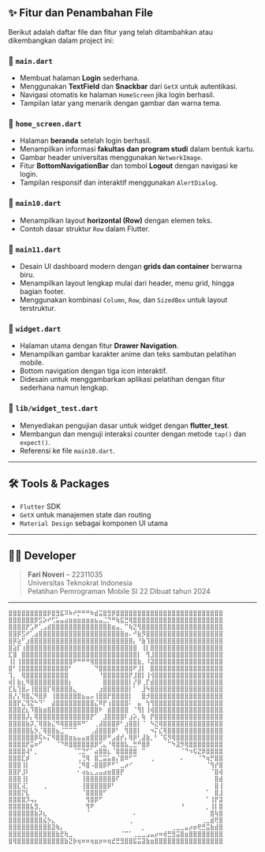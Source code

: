 ## ✨ Fitur dan Penambahan File

Berikut adalah daftar file dan fitur yang telah ditambahkan atau dikembangkan dalam project ini:

### 📄 `main.dart`
- Membuat halaman **Login** sederhana.
- Menggunakan **TextField** dan **Snackbar** dari `GetX` untuk autentikasi.
- Navigasi otomatis ke halaman `HomeScreen` jika login berhasil.
- Tampilan latar yang menarik dengan gambar dan warna tema.

### 📄 `home_screen.dart`
- Halaman **beranda** setelah login berhasil.
- Menampilkan informasi **fakultas dan program studi** dalam bentuk kartu.
- Gambar header universitas menggunakan `NetworkImage`.
- Fitur **BottomNavigationBar** dan tombol **Logout** dengan navigasi ke login.
- Tampilan responsif dan interaktif menggunakan `AlertDialog`.

### 📄 `main10.dart`
- Menampilkan layout **horizontal (Row)** dengan elemen teks.
- Contoh dasar struktur `Row` dalam Flutter.

### 📄 `main11.dart`
- Desain UI dashboard modern dengan **grids dan container** berwarna biru.
- Menampilkan layout lengkap mulai dari header, menu grid, hingga bagian footer.
- Menggunakan kombinasi `Column`, `Row`, dan `SizedBox` untuk layout terstruktur.

### 📄 `widget.dart`
- Halaman utama dengan fitur **Drawer Navigation**.
- Menampilkan gambar karakter anime dan teks sambutan pelatihan mobile.
- Bottom navigation dengan tiga icon interaktif.
- Didesain untuk menggambarkan aplikasi pelatihan dengan fitur sederhana namun lengkap.

### 📄 `lib/widget_test.dart`
- Menyediakan pengujian dasar untuk widget dengan **flutter_test**.
- Membangun dan menguji interaksi counter dengan metode `tap()` dan `expect()`.
- Referensi ke file `main10.dart`.

---

## 🛠️ Tools & Packages
- `Flutter` SDK
- `GetX` untuk manajemen state dan routing
- `Material Design` sebagai komponen UI utama

---

## 👨‍💻 Developer
> **Fari Noveri** – 22311035  
> Universitas Teknokrat Indonesia  
> Pelatihan Pemrograman Mobile SI 22
> Dibuat tahun 2024

---

```
⣿⣿⣿⣿⣿⣿⣿⣿⣿⡿⣿⣻⣯⠽⠷⠞⡛⠛⠛⠷⣾⣭⣿⣻⡿⣿⣿⣿⣿⣿⣿⣿⣿⣿⣿⣿⣿⣿⣿⣿⣿⣿⣿⣿⣿⣿⣿⣿⣿⣿
⣿⣿⣿⣿⣿⣿⡿⣫⡵⠞⢋⣥⣤⣴⣶⣶⣶⣶⣶⣶⣦⣤⣈⡙⠛⢷⣯⣛⢿⣿⣿⣿⣿⣿⣿⣿⣿⣿⣿⣿⣿⣿⣿⣿⣿⣿⣿⣿⣿⣿
⣿⣿⣿⣿⡟⣡⠟⢁⣠⣾⣿⣿⣿⣿⣿⣿⣿⣿⣿⣿⣿⣿⣿⣿⣶⣤⡀⠉⢷⣝⢻⣿⣿⣿⣿⣿⣿⣿⣿⣿⣿⣿⣿⣿⣿⣿⣿⣿⣿⣿
⣿⣿⡿⣫⠞⢁⣴⣿⣿⣿⣿⣿⣿⣿⣿⣿⣿⣿⣿⣿⣿⣿⣿⣿⣿⣿⣿⣶⠄⠚⣷⡻⣿⣿⣿⣿⣿⣿⣿⣿⣿⣿⣿⣿⣿⣿⣿⣿⣿⣿
⣿⡿⣵⠋⣰⣿⣿⣿⣿⣿⣿⣿⣿⣿⣿⣿⣿⣿⣿⣿⣿⣿⣿⣿⣿⣿⣿⣿⣿⡄⠘⣷⢹⣿⣿⣿⣿⣿⣿⣿⣿⣿⣿⣿⣿⣿⣿⣿⣿⣿
⣿⣵⡏⢰⣿⣿⣿⣿⣿⣿⣿⣿⣿⣿⣿⣿⣿⣿⣿⣿⣿⣿⣿⣿⣿⣿⣿⣿⣿⣿⠀⢸⡇⣿⣿⣿⣿⣿⣿⣿⣿⣿⣿⣿⣿⣿⣿⣿⣿⣿
⣏⣿⠀⣿⣿⣿⣿⣿⣿⣿⣿⣿⣿⣿⣿⣿⣿⣿⣿⣿⣿⣿⣿⣿⣿⣿⣿⣿⣿⣿⡇⠀⢻⣸⣿⣿⣿⣿⣿⣿⣿⣿⣿⣿⣿⣿⣿⣿⣿⣿
⢸⡇⢸⣿⣿⣿⣿⣿⣿⣿⣿⣿⣿⣿⣿⠟⠛⠛⠛⢿⣿⣿⣿⣿⣿⣿⣿⣿⣿⣿⣷⡀⠸⣽⣿⣿⣿⣿⣿⣿⣿⣿⣿⣿⣿⣿⣿⣿⣿⣿
⣿⠃⢸⣿⣿⣿⣿⣿⣿⣿⣿⣿⣿⣿⠃⠀⠀⠀⠀⠀⠙⣿⣿⣿⣿⣿⣿⣿⣿⠟⣸⡇⠀⣿⣿⣿⣿⣿⣿⣿⣿⣿⣿⣿⣿⣿⣿⣿⣿⣿
⢹⡀⠀⢿⣿⣿⣿⣿⣿⣿⣿⣿⣿⣿⠀⠀⠀⠀⠀⠀⠀⠘⣿⣿⣿⣿⣿⣿⡟⣸⣿⡇⢸⢺⣿⣿⣿⣿⣿⣿⣿⣿⣿⣿⣿⣿⣿⣿⣿⣿
⢾⡇⣷⣆⠻⣿⣿⣿⣿⣿⣿⣿⣿⣿⡆⠀⠀⠀⠀⠀⠀⠀⣿⣿⣿⣿⣿⣿⡇⡜⡿⢀⡏⣾⣿⣿⣿⣿⣿⣿⣿⣿⣿⣿⣿⣿⣿⣿⣿⣿
⣏⣧⢹⣿⡤⢸⣿⣿⣿⡏⢿⣿⣿⣿⣿⣄⠀⠀⠀⠀⠀⣰⣿⣿⣿⣿⣿⣿⡇⠁⠀⣸⠳⣿⣿⣿⣿⣿⣿⣿⣿⣿⣿⣿⣿⣿⣿⣿⣿⣿
⣿⡜⡌⢿⣿⣌⠻⣿⡿⠀⢸⣿⣿⣿⣿⣿⣿⣦⣤⡤⢸⣿⣿⡟⣿⣿⣿⣿⡇⠀⠀⣿⡺⣿⣿⣿⣿⣿⣿⣿⣿⣿⣿⣿⣿⣿⣿⣿⣿⣿
⣿⣿⡟⣌⢻⣝⠓⠙⠁⠀⣼⣿⣿⣿⣿⣿⣿⣿⣿⣿⣌⠿⡟⢰⣿⣿⣿⣿⠅⠀⣤⠀⢳⢻⣿⣿⣿⣿⣿⣿⣿⣿⣿⣿⣿⣿⣿⣿⣿⣿
⣿⣿⣿⣞⣆⠹⣿⣷⣶⣿⣿⣿⣿⣿⣿⣿⣿⣿⣿⣿⣿⠗⠀⣾⣿⣿⣿⣿⠀⠈⢻⡇⢸⢾⣿⣿⣿⣿⣿⣿⣿⣿⣿⣿⣿⣿⣿⣿⣿⣿
⣿⣿⣿⣿⡼⡄⢿⣿⣿⣿⣿⣿⣿⣿⣿⣿⣿⣿⣿⡟⠁⠀⣸⣿⣿⣿⣿⠇⣰⡵⡀⢷⠀⡟⣿⣿⣿⣿⣿⣿⣿⣿⣿⣿⣿⣿⣿⣿⣿⣿
⣿⣿⣿⣿⣷⡽⡈⢿⣿⣷⣌⠻⢿⣿⣿⣿⠿⠛⠁⠀⢀⣼⣿⣿⣿⡿⠃⣰⣿⣿⡇⠈⠀⠳⣝⢿⣿⣿⣿⣿⣿⣿⣿⣿⣿⣿⣿⣿⣿⣿
⣿⣿⣿⣿⣿⣧⡳⡈⢿⣿⣿⣦⣈⠉⠉⠉⠀⠀⠀⢀⣼⣿⣿⣿⡿⠃⠀⢻⣿⣿⡇⠀⠀⠲⡍⣎⢿⣿⣿⣿⣿⣿⣿⣿⣿⣿⣿⣿⣿⣿
⣿⣿⣿⣿⣿⣿⡿⢯⠦⡍⠻⣿⣿⣿⣶⣦⣤⣤⣶⣿⣿⣿⡿⠛⣠⣾⡞⡄⢿⡿⢃⣼⣷⡀⠃⠈⢯⡻⢿⣿⣿⣿⣿⣿⣿⣿⣿⣿⣿⣿
⣿⣿⣿⣿⡟⣭⠶⠋⠀⠀⠀⠈⠙⠿⣿⣿⣿⣿⣿⣿⡿⢋⣄⠘⢿⣿⣿⣧⣀⣛⠛⣿⡿⠀⠀⠀⠀⠉⠳⣽⡻⢿⣿⣿⣿⣿⣿⣿⣿⣿
⣿⣿⣿⣿⢼⠃⡀⠀⠀⠀⠀⠀⠀⠀⠀⠈⢉⣙⠋⠁⣴⣿⣿⣆⠈⣿⣿⣿⣿⣿⠀⠉⠀⠀⠀⠀⠀⠀⠀⠀⠈⠙⠲⢯⣝⡿⣿⣿⣿⣿
⣿⣿⣿⣏⡾⠀⠀⠀⠀⠀⠀⠀⠀⠀⠀⠀⢀⢙⢿⠀⣿⣉⣭⣥⣶⡌⣿⠿⠋⠉⠀⠀⠀⢀⠀⠀⠀⠀⠀⠀⠄⠀⠀⠀⠈⠙⢶⡛⣿⣿
⣿⣿⣿⢸⡇⠀⠀⠀⠀⠀⠀⠀⠀⠀⠀⠀⢈⠻⣿⠠⣿⣿⡿⠟⠋⠁⣀⡴⠊⠀⠀⠀⠀⠀⠀⠀⠀⠀⠀⠀⠀⠀⠀⠀⠀⠀⠈⢻⡞⣿
⣿⣿⡟⣸⠇⠀⠀⠀⠀⠀⠀⠀⠀⠀⠀⠀⠂⢴⣦⣄⣠⣤⣴⣶⣿⣿⡟⠀⠀⠀⠀⠀⠀⠀⠀⠀⠀⠀⠀⠀⠀⠀⠀⠀⠀⠀⠀⠈⣿⢾
⣿⣿⣿⢸⡇⠀⠀⠀⠀⠀⠀⠀⠀⠀⠀⠀⠀⢸⣿⣿⣿⣿⣿⣿⣿⠏⠀⠀⠀⠀⠀⠀⠀⠀⠀⠀⠀⠀⠀⠀⠀⠀⠀⠀⠀⠀⠀⠀⣿⣾
⣿⣿⣏⢼⡁⠀⠀⠀⢀⠀⠀⠀⠀⠀⠀⠀⠀⢸⣿⣿⣿⣿⣿⡿⠃⠀⠀⠀⠀⠀⠀⠀⠀⠀⠀⠀⠀⠀⠀⠀⠀⠀⠀⠀⠀⠀⠀⠀⣿⢸
⣿⣿⣿⡝⣇⠀⠀⠀⠀⠀⠀⠀⠀⠀⠀⠀⠀⠈⣿⣿⣿⣿⠋⠀⠀⠀⠀⠀⠀⠀⠀⠀⠀⠀⠀⠀⠀⠀⠀⠀⠀⠀⠀⠀⠀⠀⠁⠀⣿⣸
⣿⣿⣿⣿⡹⢤⡄⠀⠀⠀⠀⠀⠀⠀⠀⠀⠀⠀⢻⣿⡿⠋⠀⠀⠀⠀⠀⠀⠀⠀⠀⠀⠀⠀⠀⠀⠀⠀⠀⠀⠀⠀⠀⠀⠀⠀⠁⢸⡟⣽
⣿⣿⣿⣿⣿⣧⣻⡀⠀⠀⠀⠀⠀⠀⠀⠀⠀⠀⢻⠟⠀⠀⠀⠀⠀⠀⠀⠀⠀⠀⠀⠀⠀⠀⠀⠀⠀⠀⠀⠀⠘⠀⠀⠀⠀⠀⡀⢸⡇⣿
⣿⣿⣿⣿⣿⣿⣷⡽⣆⠀⠀⠀⠀⠀⠀⠀⠀⠀⠈⠀⠀⠀⠀⠀⠀⠀⠀⠀⠀⠄⠀⠀⠀⠀⠀⠀⠀⠀⠀⠀⠀⠀⠀⠀⠀⠀⠀⣿⢷⣿
⣿⣿⣿⣿⣿⣿⣿⣿⣮⡳⣄⠀⠀⠀⠀⠀⠀⠀⠀⠀⠀⠀⠀⠀⠀⠀⠀⠀⢀⠀⠀⠀⠀⠀⠀⠀⠀⠀⠀⠀⠀⠀⠀⠀⠀⢀⣀⣾⢟⣿
⣿⣿⣿⣿⣿⣿⣿⣿⣿⣿⣽⢷⡄⠀⠀⠀⠀⠀⠀⠀⠀⠀⠀⠀⠀⠀⠀⠀⠀⠀⠀⡀⠀⠀⠀⠀⠀⠀⢀⣀⣀⣤⡴⡶⢟⣛⣭⣷⣾⣿
⣿⣿⣿⣿⣿⣿⣿⣿⣿⣿⣿⣷⣟⢷⣀⠀⠀⠀⠀⠀⠀⠀⠀⠀⠀⠀⠈⠉⠁⢀⣀⣀⣠⣤⡴⠶⢾⣛⣻⣭⣿⣶⣿⣿⣿⣿⣿⣿⣿⣿
⣿⢿⣿⣿⣿⣿⣿⣿⣿⣿⣿⣿⣿⣷⣝⡷⢶⠶⠶⢶⣶⡶⠶⢶⣞⣛⣻⣿⣿⣯⣭⣽⣷⣶⣿⣿⣿⣿⣿⣿⣿⣿⣿⣿⣿⣿⣿⣿⣿⣿
```
